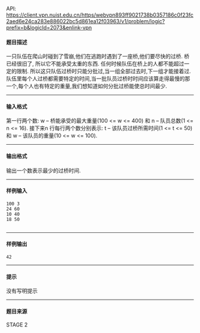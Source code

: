 API: https://client.vpn.nuist.edu.cn/https/webvpn893ff9021738b0357186c0f23fc2aed6e24ca283e886022bc5d861ea12f03963/v1/problem/logic?prefix=b&logicId=2073&enlink-vpn

#### 题目描述

一只队伍在爬山时碰到了雪崩,他们在逃跑时遇到了一座桥,他们要尽快的过桥. 桥已经很旧了, 所以它不能承受太重的东西. 任何时候队伍在桥上的人都不能超过一定的限制. 所以这只队伍过桥时只能分批过,当一组全部过去时,下一组才能接着过. 队伍里每个人过桥都需要特定的时间,当一批队员过桥时时间应该算走得最慢的那一个,每个人也有特定的重量,我们想知道如何分批过桥能使总时间最少.

---

#### 输入格式

第一行两个数: w – 桥能承受的最大重量(100 <= w <= 400) 和 n – 队员总数(1 <= n <= 16). 接下来n 行每行两个数分别表示: t – 该队员过桥所需时间(1 <= t <= 50) 和 w – 该队员的重量(10 <= w <= 100).

---

#### 输出格式

输出一个数表示最少的过桥时间.

---

#### 样例输入
```
100 3
24 60
10 40
18 50


```

---

#### 样例输出
```
42

```

---

#### 提示

没有写明提示

---

#### 题目来源

STAGE 2
